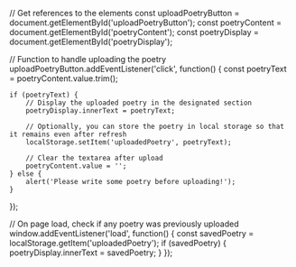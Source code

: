// Get references to the elements
const uploadPoetryButton = document.getElementById('uploadPoetryButton');
const poetryContent = document.getElementById('poetryContent');
const poetryDisplay = document.getElementById('poetryDisplay');

// Function to handle uploading the poetry
uploadPoetryButton.addEventListener('click', function() {
    const poetryText = poetryContent.value.trim();

    if (poetryText) {
        // Display the uploaded poetry in the designated section
        poetryDisplay.innerText = poetryText;

        // Optionally, you can store the poetry in local storage so that it remains even after refresh
        localStorage.setItem('uploadedPoetry', poetryText);

        // Clear the textarea after upload
        poetryContent.value = '';
    } else {
        alert('Please write some poetry before uploading!');
    }
});

// On page load, check if any poetry was previously uploaded
window.addEventListener('load', function() {
    const savedPoetry = localStorage.getItem('uploadedPoetry');
    if (savedPoetry) {
        poetryDisplay.innerText = savedPoetry;
    }
});
